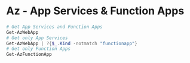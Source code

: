 # Az - App Services & Function Apps



```powershell
# Get App Services and Function Apps
Get-AzWebApp
# Get only App Services
Get-AzWebApp | ?{$_.Kind -notmatch "functionapp"}
# Get only Function Apps
Get-AzFunctionApp
```
